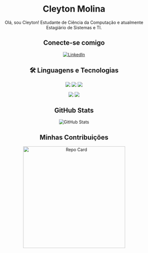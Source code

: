 <h1 align="center">Cleyton Molina</h1>

<p align="center">
  Olá, sou Cleyton! Estudante de Ciência da Computação e atualmente Estagiário de Sistemas e TI.
</p>

<h2 align="center">Conecte-se comigo</h2>

<p align="center">
  <a href="https://www.linkedin.com/in/cleyton-molina/">
    <img src="https://img.shields.io/badge/LinkedIn-0077B5?style=for-the-badge&logo=linkedin&logoColor=white" alt="LinkedIn">
  </a>
</p>

<h2 align="center">🛠️ Linguagens e Tecnologias</h2>

<p align="center">
  <img src="https://img.shields.io/badge/Python-3776AB?style=for-the-badge&logo=python&logoColor=white" />
  <img src="https://img.shields.io/badge/MySQL-4479A1?style=for-the-badge&logo=mysql&logoColor=white" />
  <img src="https://img.shields.io/badge/Git-F05032?style=for-the-badge&logo=git&logoColor=white" />

  <p align="center">
  <img src="https://img.shields.io/badge/Microsoft_Excel-217346?style=for-the-badge&logo=microsoft-excel&logoColor=white" />
  <img src="https://img.shields.io/badge/Power_BI-F2C811?style=for-the-badge&logo=power-bi&logoColor=black" />
</p>
</p>


<h2 align="center">GitHub Stats</h2>

<p align="center">
  <img src="https://github-readme-stats.vercel.app/api?username=cleytonmolina&theme=transparent&bg_color=000&border_color=30A3DC&show_icons=true&icon_color=30A3DC&title_color=E94D5F&text_color=FFF" alt="GitHub Stats">
</p>

<h2 align="center">Minhas Contribuições</h2>

<p align="center">
  <a href="https://github.com/cleytonmolina/dio-lab-open-source">
    <img src="https://github-readme-stats.vercel.app/api/pin/?username=cleytonmolina&repo=dio-lab-open-source&bg_color=000&border_color=30A3DC&show_icons=true&icon_color=30A3DC&title_color=E94D5F&text_color=FFF" alt="Repo Card" width="335" />
  </a>
</p>
